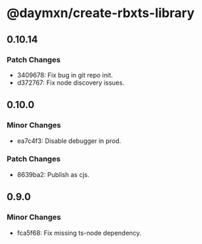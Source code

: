 # @daymxn/create-rbxts-library

## 0.10.14

### Patch Changes

- 3409678: Fix bug in git repo init.
- d372767: Fix node discovery issues.

## 0.10.0

### Minor Changes

- ea7c4f3: Disable debugger in prod.

### Patch Changes

- 8639ba2: Publish as cjs.

## 0.9.0

### Minor Changes

- fca5f68: Fix missing ts-node dependency.
